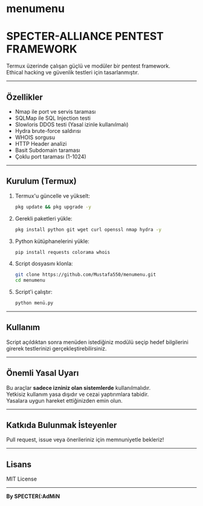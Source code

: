 # menumenu

# SPECTER-ALLIANCE PENTEST FRAMEWORK

Termux üzerinde çalışan güçlü ve modüler bir pentest framework.  
Ethical hacking ve güvenlik testleri için tasarlanmıştır.

---

## Özellikler

- Nmap ile port ve servis taraması  
- SQLMap ile SQL Injection testi  
- Slowloris DDOS testi (Yasal izinle kullanılmalı)  
- Hydra brute-force saldırısı  
- WHOIS sorgusu  
- HTTP Header analizi  
- Basit Subdomain taraması  
- Çoklu port taraması (1-1024)

---

## Kurulum (Termux)

1. Termux'u güncelle ve yükselt:

    ```bash
    pkg update && pkg upgrade -y
    ```

2. Gerekli paketleri yükle:

    ```bash
    pkg install python git wget curl openssl nmap hydra -y
    ```

3. Python kütüphanelerini yükle:

    ```bash
    pip install requests colorama whois
    ```

4. Script dosyasını klonla:

    ```bash
    git clone https://github.com/Mustafa550/menumenu.git
    cd menumenu
    ```

5. Script'i çalıştır:

    ```bash
    python menü.py
    ```

---

## Kullanım

Script açıldıktan sonra menüden istediğiniz modülü seçip hedef bilgilerini girerek testlerinizi gerçekleştirebilirsiniz.

---

## Önemli Yasal Uyarı

Bu araçlar **sadece izniniz olan sistemlerde** kullanılmalıdır.  
Yetkisiz kullanım yasa dışıdır ve cezai yaptırımlara tabidir.  
Yasalara uygun hareket ettiğinizden emin olun.

---

## Katkıda Bulunmak İsteyenler

Pull request, issue veya önerileriniz için memnuniyetle bekleriz!

---

## Lisans

MIT License

---

**By SPECTER(:AdMiN**
